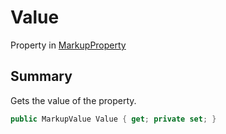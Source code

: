 # Value

Property in [MarkupProperty](/api/csharp/yarn.markup.markupproperty.md)

## Summary


Gets the value of the property.


```csharp
public MarkupValue Value { get; private set; }
```

